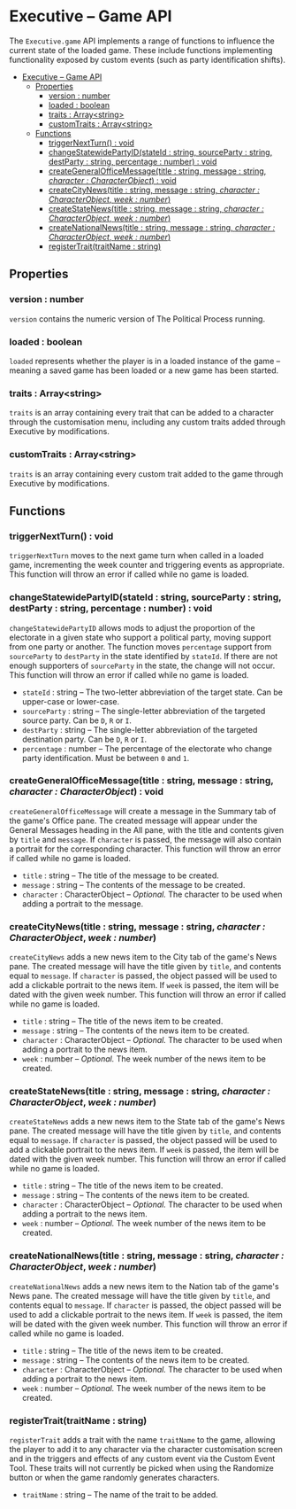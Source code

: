 # Executive – Game API

The `Executive.game` API implements a range of functions to influence the current state of the loaded game. These include functions implementing functionality exposed by custom events (such as party identification shifts).

- [Executive – Game API](#executive--game-api)
  - [Properties](#properties)
    - [version : number](#version--number)
    - [loaded : boolean](#loaded--boolean)
    - [traits : Array\<string\>](#traits--arraystring)
    - [customTraits : Array\<string\>](#customtraits--arraystring)
  - [Functions](#functions)
    - [triggerNextTurn() : void](#triggernextturn--void)
    - [changeStatewidePartyID(stateId : string, sourceParty : string, destParty : string, percentage : number) : void](#changestatewidepartyidstateid--string-sourceparty--string-destparty--string-percentage--number--void)
    - [createGeneralOfficeMessage(title : string, message : string, *character : CharacterObject*) : void](#creategeneralofficemessagetitle--string-message--string-character--characterobject--void)
    - [createCityNews(title : string, message : string, *character : CharacterObject*, *week : number*)](#createcitynewstitle--string-message--string-character--characterobject-week--number)
    - [createStateNews(title : string, message : string, *character : CharacterObject*, *week : number*)](#createstatenewstitle--string-message--string-character--characterobject-week--number)
    - [createNationalNews(title : string, message : string, *character : CharacterObject*, *week : number*)](#createnationalnewstitle--string-message--string-character--characterobject-week--number)
    - [registerTrait(traitName : string)](#registertraittraitname--string)


## Properties

### version : number

`version` contains the numeric version of The Political Process running.

### loaded : boolean

`loaded` represents whether the player is in a loaded instance of the game – meaning a saved game has been loaded or a new game has been started.

### traits : Array\<string\>

`traits` is an array containing every trait that can be added to a character through the customisation menu, including any custom traits added through Executive by modifications.

### customTraits : Array\<string\>

`traits` is an array containing every custom trait added to the game through Executive by modifications.

## Functions

### triggerNextTurn() : void

`triggerNextTurn` moves to the next game turn when called in a loaded game, incrementing the week counter and triggering events as appropriate. This function will throw an error if called while no game is loaded.

### changeStatewidePartyID(stateId : string, sourceParty : string, destParty : string, percentage : number) : void

`changeStatewidePartyID` allows mods to adjust the proportion of the electorate in a given state who support a political party, moving support from one party or another. The function moves `percentage` support from `sourceParty` to `destParty` in the state identified by `stateId`. If there are not enough supporters of `sourceParty` in the state, the change will not occur. This function will throw an error if called while no game is loaded.

- `stateId` : string – The two-letter abbreviation of the target state. Can be upper-case or lower-case.
- `sourceParty` : string – The single-letter abbreviation of the targeted source party. Can be `D`, `R` or `I`.
- `destParty` : string – The single-letter abbreviation of the targeted destination party. Can be `D`, `R` or `I`.
- `percentage` : number – The percentage of the electorate who change party identification. Must be between `0` and `1`.

### createGeneralOfficeMessage(title : string, message : string, *character : CharacterObject*) : void

`createGeneralOfficeMessage` will create a message in the Summary tab of the game's Office pane. The created message will appear under the General Messages heading in the All pane, with the title and contents given by `title` and `message`. If `character` is passed, the message will also contain a portrait for the corresponding character. This function will throw an error if called while no game is loaded.

- `title` : string – The title of the message to be created.
- `message` : string – The contents of the message to be created.
- `character` : CharacterObject – *Optional.* The character to be used when adding a portrait to the message.

### createCityNews(title : string, message : string, *character : CharacterObject*, *week : number*)

`createCityNews` adds a new news item to the City tab of the game's News pane. The created message will have the title given by `title`, and contents equal to `message`. If `character` is passed, the object passed will be used to add a clickable portrait to the news item. If `week` is passed, the item will be dated with the given week number. This function will throw an error if called while no game is loaded.

- `title` : string – The title of the news item to be created.
- `message` : string – The contents of the news item to be created.
- `character` : CharacterObject – *Optional.* The character to be used when adding a portrait to the news item.
- `week` : number – *Optional.* The week number of the news item to be created.

### createStateNews(title : string, message : string, *character : CharacterObject*, *week : number*)

`createStateNews` adds a new news item to the State tab of the game's News pane. The created message will have the title given by `title`, and contents equal to `message`. If `character` is passed, the object passed will be used to add a clickable portrait to the news item. If `week` is passed, the item will be dated with the given week number. This function will throw an error if called while no game is loaded.

- `title` : string – The title of the news item to be created.
- `message` : string – The contents of the news item to be created.
- `character` : CharacterObject – *Optional.* The character to be used when adding a portrait to the news item.
- `week` : number – *Optional.* The week number of the news item to be created.

### createNationalNews(title : string, message : string, *character : CharacterObject*, *week : number*)

`createNationalNews` adds a new news item to the Nation tab of the game's News pane. The created message will have the title given by `title`, and contents equal to `message`. If `character` is passed, the object passed will be used to add a clickable portrait to the news item. If `week` is passed, the item will be dated with the given week number. This function will throw an error if called while no game is loaded.

- `title` : string – The title of the news item to be created.
- `message` : string – The contents of the news item to be created.
- `character` : CharacterObject – *Optional.* The character to be used when adding a portrait to the news item.
- `week` : number – *Optional.* The week number of the news item to be created.

### registerTrait(traitName : string)

`registerTrait` adds a trait with the name `traitName` to the game, allowing the player to add it to any character via the character customisation screen and in the triggers and effects of any custom event via the Custom Event Tool. These traits will not currently be picked when using the Randomize button or when the game randomly generates characters.

- `traitName` : string – The name of the trait to be added.